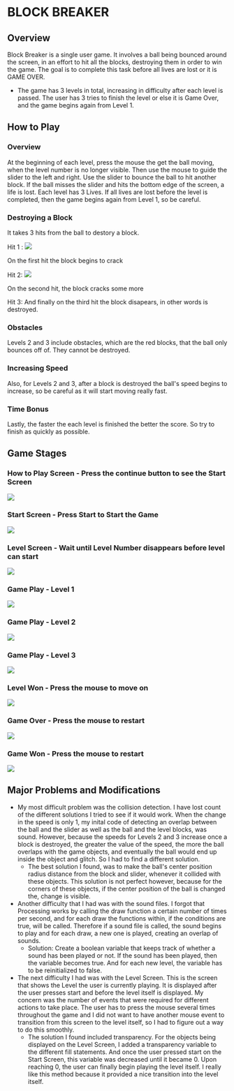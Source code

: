 # BLOCK BREAKER

## Overview 
Block Breaker is a single user game. It involves a ball being bounced around the screen, in an effort to hit all the blocks, destroying them in order to win the game.
The goal is to complete this task before all lives are lost or it is GAME OVER.
- The game has 3 levels in total, increasing in difficulty after each level is passed. The user has 3 tries to finish the level or else it is Game Over, and the 
game begins again from Level 1. 

## How to Play
### Overview
At the beginning of each level, press the mouse the get the ball moving, when the level number is no longer visible. Then use the mouse to guide the slider to the left and right. Use the slider to bounce the ball to hit another block. If the ball misses the slider and hits the bottom edge of the screen, a life is lost. Each level has 3 Lives. If all lives are lost before the level is completed, then the game begins again from Level 1, so be careful.

### Destroying a Block
It takes 3 hits from the ball to destory a block.

Hit 1 : ![](images/Hit1.png)

On the first hit the block begins to crack

Hit 2: ![](images/Hit2.png)

On the second hit, the block cracks some more

Hit 3: And finally on the third hit the block disapears, in other words is destroyed.

### Obstacles
Levels 2 and 3 include obstacles, which are the red blocks, that the ball only bounces off of. They cannot be destroyed.

### Increasing Speed
Also, for Levels 2 and 3, after a block is destroyed the ball's speed begins to increase, so be careful as it will start moving really fast.

### Time Bonus
Lastly, the faster the each level is finished the better the score. So try to finish as quickly as possible.


## Game Stages
### How to Play Screen - Press the continue button to see the Start Screen
![](images/HowtoPlay.png)

### Start Screen - Press Start to Start the Game
![](images/StartScreen2.png)

### Level Screen - Wait until Level Number disappears before level can start
![](images/gifs/LevelScreen.gif)

### Game Play - Level 1
![](images/gifs/Level1.gif)

### Game Play - Level 2
![](images/gifs/Collision2.gif)

### Game Play - Level 3
![](images/gifs/Level3.gif)

### Level Won - Press the mouse to move on
![](images/LevelWon.png)

### Game Over - Press the mouse to restart
![](images/GameOver.png)

### Game Won - Press the mouse to restart
![](images/GameWon.png)

## Major Problems and Modifications
- My most difficult problem was the collision detection. I have lost count of the different solutions I tried to see if it would work. When the change in the speed is only 1, my inital code of detecting an overlap between the ball and the slider as well as the ball and the level blocks, was sound. However, because the speeds for Levels 2 and 3 increase once a block is destroyed, the greater the value of the speed, the more the ball overlaps with the game objects, and eventually the ball would end up inside the object and glitch. So I had to find a different solution.
  - The best solution I found, was to make the ball's center position radius distance from the block and slider, whenever it collided with these objects. This solution is not perfect however, because for the corners of these objects, if the center position of the ball is changed the, change is visible. 
- Another difficulty that I had was with the sound files. I forgot that Processing works by calling the draw function a certain number of times per second, and for each draw the functions within, if the conditions are true, will be called. Therefore if a sound file is called, the sound begins to play and for each draw, a new one is played, creating an overlap of sounds. 
  - Solution: Create a boolean variable that keeps track of whether a sound has been played or not. If the sound has been played, then the variable becomes true. And for each new level, the variable has to be reinitialized to false.
- The next difficulty I had was with the Level Screen. This is the screen that shows the Level the user is currently playing. It is displayed after the user presses start and before the level itself is displayed. My concern was the number of events that were required for different actions to take place. The user has to press the mouse several times throughout the game and I did not want to have another mouse event to transition from this screen to the level itself, so I had to figure out a way to do this smoothly.
  - The solution I found included transparency. For the objects being displayed on the Level Screen, I added a transparency variable to the different fill statements. And once the user pressed start on the Start Screen, this variable was decreased until it became 0. Upon reaching 0, the user can finally begin playing the level itself. I really like this method because it provided a nice transition into the level itself.
